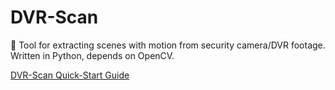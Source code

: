 # DVR-Scan
:vhs: Tool for extracting scenes with motion from security camera/DVR footage.  Written in Python, depends on OpenCV.

[DVR-Scan Quick-Start Guide](https://github.com/Breakthrough/DVR-Scan/blob/master/docs/guide/examples.md)

